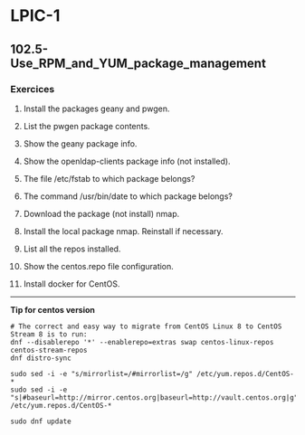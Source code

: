 # LPIC-1


## 102.5-Use_RPM_and_YUM_package_management


### Exercices


1. Install the packages geany and pwgen.

2. List the pwgen package contents.

3. Show the geany package info.

4. Show the openldap-clients package info (not installed).

5. The file /etc/fstab to which package belongs?

6. The command /usr/bin/date to which package belongs?

7. Download the package (not install) nmap.

8. Install the local package nmap. Reinstall if necessary.

9. List all the repos installed.

10. Show the centos.repo file configuration.

11. Install docker for CentOS.

---

**Tip for centos version**

```
# The correct and easy way to migrate from CentOS Linux 8 to CentOS Stream 8 is to run:
dnf --disablerepo '*' --enablerepo=extras swap centos-linux-repos centos-stream-repos
dnf distro-sync
```
```
sudo sed -i -e "s/mirrorlist=/#mirrorlist=/g" /etc/yum.repos.d/CentOS-*
sudo sed -i -e "s|#baseurl=http://mirror.centos.org|baseurl=http://vault.centos.org|g" /etc/yum.repos.d/CentOS-*

sudo dnf update
```

